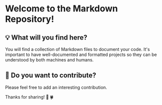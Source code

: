 # Welcome to the Markdown Repository!
## &#x1F4A1; What will you find here?
You will find a collection of Markdown files to document your code. It's important to have well-documented and formatted projects so they can be understood by both machines and humans.

## &#129309; Do you want to contribute?
Please feel free to add an interesting contribution.

Thanks for sharing! 🚀 🍀
